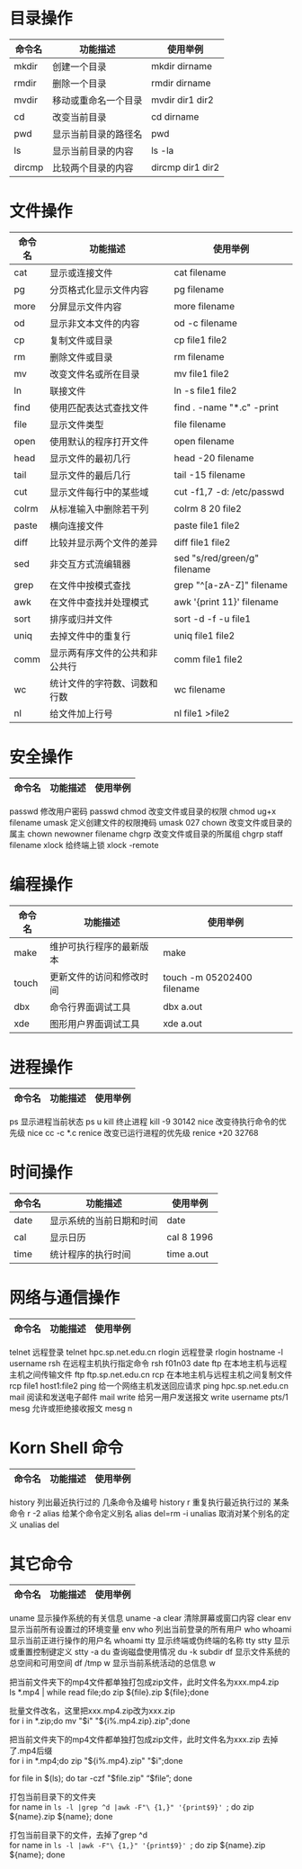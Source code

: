 # 目录操作
命令名|功能描述|使用举例
--|--|--
mkdir|创建一个目录|mkdir dirname
rmdir|删除一个目录|rmdir dirname
mvdir|移动或重命名一个目录|mvdir dir1 dir2
cd|改变当前目录|cd dirname
pwd|显示当前目录的路径名|pwd
ls|显示当前目录的内容|ls -la
dircmp|比较两个目录的内容|dircmp dir1 dir2

# 文件操作
命令名|功能描述|使用举例
--|--|--
cat|显示或连接文件|cat filename
pg|分页格式化显示文件内容|pg filename
more|分屏显示文件内容|more filename
od|显示非文本文件的内容|od -c filename
cp|复制文件或目录|cp file1 file2
rm|删除文件或目录|rm filename
mv|改变文件名或所在目录|mv file1 file2
ln|联接文件|ln -s file1 file2
find|使用匹配表达式查找文件|find . -name "*.c" -print
file|显示文件类型|file filename
open|使用默认的程序打开文件|open filename
head|显示文件的最初几行|head -20 filename
tail|显示文件的最后几行|tail -15 filename
cut|显示文件每行中的某些域|cut -f1,7 -d: /etc/passwd
colrm|从标准输入中删除若干列|colrm 8 20 file2
paste|横向连接文件|paste file1 file2
diff|比较并显示两个文件的差异|diff file1 file2
sed|非交互方式流编辑器|sed "s/red/green/g" filename
grep|在文件中按模式查找|grep "^[a-zA-Z]" filename
awk|在文件中查找并处理模式|awk '{print 11}' filename
sort|排序或归并文件|sort -d -f -u file1
uniq|去掉文件中的重复行|uniq file1 file2
comm|显示两有序文件的公共和非公共行|comm file1 file2
wc|统计文件的字符数、词数和行数|wc filename
nl|给文件加上行号|nl file1 >file2

# 安全操作
命令名|功能描述|使用举例
--|--|--
passwd	修改用户密码	passwd
chmod	改变文件或目录的权限	chmod ug+x filename
umask	定义创建文件的权限掩码	umask 027
chown	改变文件或目录的属主	chown newowner filename
chgrp	改变文件或目录的所属组	chgrp staff filename
xlock	给终端上锁	xlock -remote

# 编程操作
命令名|功能描述|使用举例
--|--|--
make|维护可执行程序的最新版本|make
touch|更新文件的访问和修改时间|touch -m 05202400 filename
dbx|命令行界面调试工具|dbx a.out
xde|图形用户界面调试工具|xde a.out

# 进程操作
命令名|功能描述|使用举例
--|--|--
ps	显示进程当前状态	ps u
kill	终止进程	kill -9 30142
nice	改变待执行命令的优先级	nice cc -c *.c
renice	改变已运行进程的优先级	renice +20 32768

# 时间操作
命令名|功能描述|使用举例
--|--|--
date|显示系统的当前日期和时间|date
cal|显示日历|cal 8 1996
time|统计程序的执行时间|time a.out

# 网络与通信操作
命令名|功能描述|使用举例
--|--|--
telnet	远程登录	telnet hpc.sp.net.edu.cn
rlogin	远程登录	rlogin hostname -l username
rsh	在远程主机执行指定命令	rsh f01n03 date
ftp	在本地主机与远程主机之间传输文件	ftp ftp.sp.net.edu.cn
rcp	在本地主机与远程主机之间复制文件	rcp file1 host1:file2
ping	给一个网络主机发送回应请求	ping hpc.sp.net.edu.cn
mail	阅读和发送电子邮件	mail
write	给另一用户发送报文	write username pts/1
mesg	允许或拒绝接收报文	mesg n

# Korn Shell 命令
命令名|功能描述|使用举例
--|--|--
history	列出最近执行过的 几条命令及编号	history
r	重复执行最近执行过的 某条命令	r -2
alias	给某个命令定义别名	alias del=rm -i
unalias	取消对某个别名的定义	unalias del

# 其它命令
命令名|功能描述|使用举例
--|--|--
uname	显示操作系统的有关信息	uname -a
clear	清除屏幕或窗口内容	clear
env	显示当前所有设置过的环境变量	env
who	列出当前登录的所有用户	who
whoami	显示当前正进行操作的用户名	whoami
tty	显示终端或伪终端的名称	tty
stty	显示或重置控制键定义	stty -a
du	查询磁盘使用情况	du -k subdir
df	显示文件系统的总空间和可用空间	df /tmp
w	显示当前系统活动的总信息	w









把当前文件夹下的mp4文件都单独打包成zip文件，此时文件名为xxx.mp4.zip  
ls *.mp4 | while read file;do zip ${file}.zip ${file};done

批量文件改名，这里把xxx.mp4.zip改为xxx.zip  
for i in *.zip;do mv "$i" "${i%.mp4.zip}.zip";done

把当前文件夹下的mp4文件都单独打包成zip文件，此时文件名为xxx.zip 去掉了.mp4后缀  
for i in *.mp4;do zip "${i%.mp4}.zip" "$i";done  

for file in $(ls); do tar -czf "$file.zip" “$file”; done

打包当前目录下的文件夹  
for name in `ls -l |grep ^d |awk -F"\ {1,}" '{print$9}' `; do zip ${name}.zip ${name}; done

打包当前目录下的文件，去掉了grep ^d  
for name in `ls -l |awk -F"\ {1,}" '{print$9}' `; do zip ${name}.zip ${name}; done

